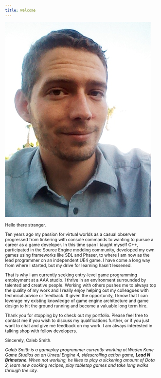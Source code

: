 ```yaml
---
title: Welcome
---
```


![ProfilePicture](/assets/img/profilepic.jpg)

Hello there stranger.

Ten years ago my passion for virtual worlds as a casual observer progressed from tinkering with console commands to wanting to pursue a career as a game developer. In this time span I taught myself C++, participated in the Source Engine modding community, developed my own games using frameworks like SDL and Phaser, to where I am now as the lead programmer on an independent UE4 game. I have come a long way from where I started, but my drive for learning hasn't lessened.

That is why I am currently seeking entry-level game programming employment at a AAA studio. I thrive in an environment surrounded by talented and creative people. Working with others pushes me to always top the quality of my work and I really enjoy helping out my colleagues with technical advice or feedback. If given the opportunity, I know that I can leverage my existing knowledge of game engine architecture and game design to hit the ground running and become a valuable long term hire.

Thank you for stopping by to check out my portfolio. Please feel free to contact me if you wish to discuss my qualifications further, or if you just want to chat and give me feedback on my work. I am always interested in talking shop with fellow developers.

Sincerely,
Caleb Smith.

_Caleb Smith is a gameplay programmer currently working at Waden Kane Game Studios on an Unreal Engine 4, sidescrolling action game, **Lead N Brimstone**. When not working, he likes to play a sickening amount of Dota 2, learn new cooking recipes, play tabletop games and take long walks through the city._
